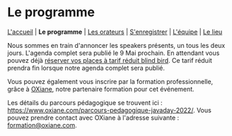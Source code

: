 # Le programme

[L'accueil](index.html) | **Le programme** | [Les orateurs](speakers.html) | [S'enregistrer](register.html) | [L'équipe](the-team.html) | [Le lieu](lieu.md)

Nous sommes en train d'annoncer les speakers présents, un tous les deux jours. L'agenda complet sera publié le 9 Mai prochain. En attendant vous pouvez déjà [réserver vos places à tarif réduit blind bird](https://www.helloasso.com/associations/bjpc/evenements/paris-jug-s-java-day). Ce tarif réduit prendra fin lorsque notre agenda complet sera publié.

Vous pouvez également vous inscrire par la formation professionnelle, grâce à [OXiane](https://www.oxiane.com/), notre partenaire formation pour cet événement.

Les détails du parcours pédagogique se trouvent ici : https://www.oxiane.com/parcours-pedagogique-javaday-2022/. Vous pouvez prendre contact avec OXiane à l'adresse suivante : [formation@oxiane.com](mailto:formation@oxiane.com). 
